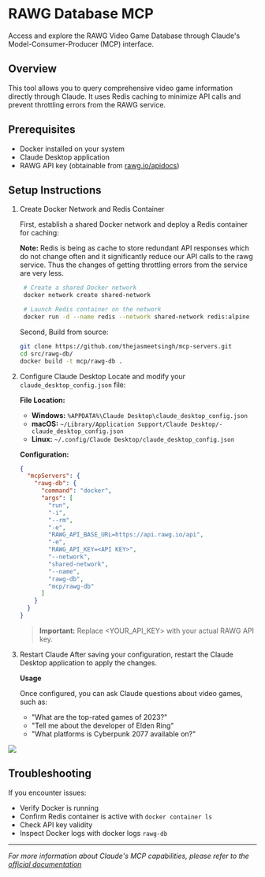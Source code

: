 # RAWG Database MCP

Access and explore the RAWG Video Game Database through Claude's Model-Consumer-Producer (MCP) interface.

## Overview

This tool allows you to query comprehensive video game information directly through Claude. It uses Redis caching to minimize API calls and prevent throttling errors from the RAWG service.

## Prerequisites

- Docker installed on your system
- Claude Desktop application
- RAWG API key (obtainable from [rawg.io/apidocs](https://rawg.io/apidocs))

## Setup Instructions

1.  Create Docker Network and Redis Container

    First, establish a shared Docker network and deploy a Redis container for caching:

    **Note:** Redis is being as cache to store redundant API responses which do not change often and it significantly reduce our API calls to the rawg service. Thus the changes of getting throttling errors from the service are very less.

    ```bash
     # Create a shared Docker network
     docker network create shared-network

     # Launch Redis container on the network
     docker run -d --name redis --network shared-network redis:alpine
    ```

    Second, Build from source:

    ```bash
    git clone https://github.com/thejasmeetsingh/mcp-servers.git
    cd src/rawg-db/
    docker build -t mcp/rawg-db .
    ```

2.  Configure Claude Desktop
    Locate and modify your `claude_desktop_config.json` file:

    **File Location:**

    - **Windows:** `%APPDATA%\Claude Desktop\claude_desktop_config.json`
    - **macOS:** `~/Library/Application Support/Claude Desktop/-claude_desktop_config.json`
    - **Linux:** `~/.config/Claude Desktop/claude_desktop_config.json`

    **Configuration:**

    ```json
    {
      "mcpServers": {
        "rawg-db": {
          "command": "docker",
          "args": [
            "run",
            "-i",
            "--rm",
            "-e",
            "RAWG_API_BASE_URL=https://api.rawg.io/api",
            "-e",
            "RAWG_API_KEY=<API KEY>",
            "--network",
            "shared-network",
            "--name",
            "rawg-db",
            "mcp/rawg-db"
          ]
        }
      }
    }
    ```

    > **Important:** Replace <YOUR_API_KEY> with your actual RAWG API key.

3.  Restart Claude
    After saving your configuration, restart the Claude Desktop application to apply the changes.

    **Usage**

    Once configured, you can ask Claude questions about video games, such as:

    - "What are the top-rated games of 2023?"
    - "Tell me about the developer of Elden Ring"
    - "What platforms is Cyberpunk 2077 available on?"

[![](https://github.com/user-attachments/assets/5d2a15f9-cb45-42f8-9f59-a017127ddda0)](https://ja3-projects.s3.ap-south-1.amazonaws.com/rawg-db-mcp.mp4)

## Troubleshooting

If you encounter issues:

- Verify Docker is running
- Confirm Redis container is active with `docker container ls`
- Check API key validity
- Inspect Docker logs with docker logs `rawg-db`

---

_For more information about Claude's MCP capabilities, please refer to the [official documentation](https://modelcontextprotocol.io/introduction)_
